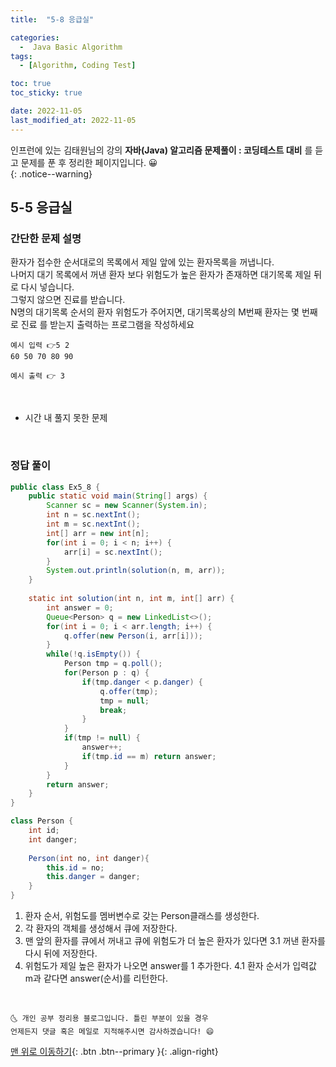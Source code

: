 ```yaml
---
title:  "5-8 응급실" 

categories:
  -  Java Basic Algorithm
tags:
  - [Algorithm, Coding Test]

toc: true
toc_sticky: true

date: 2022-11-05
last_modified_at: 2022-11-05
---
```


인프런에 있는 김태원님의 강의 **자바(Java) 알고리즘 문제풀이 : 코딩테스트 대비** 를 듣고 문제를 푼 후 정리한 페이지입니다. 😀  
{: .notice--warning}

## 5-5 응급실 

### 간단한 문제 설명


환자가 접수한 순서대로의 목록에서 제일 앞에 있는 환자목록을 꺼냅니다.<br/>
나머지 대기 목록에서 꺼낸 환자 보다 위험도가 높은 환자가 존재하면 대기목록 제일 뒤로 
 다시 넣습니다. <br/>그렇지 않으면 진료를 받습니다.<br/>
N명의 대기목록 순서의 환자 위험도가 주어지면, 대기목록상의 M번째 환자는 몇 번째로 진료
를 받는지 출력하는 프로그램을 작성하세요

```
예시 입력 👉5 2
60 50 70 80 90

예시 출력 👉 3
```

<br>

- 시간 내 풀지 못한 문제
<br>

### 정답 풀이

```java
public class Ex5_8 {
	public static void main(String[] args) {
		Scanner sc = new Scanner(System.in);
		int n = sc.nextInt();
		int m = sc.nextInt();
		int[] arr = new int[n];
		for(int i = 0; i < n; i++) {
			arr[i] = sc.nextInt();
		}
		System.out.println(solution(n, m, arr));
	}
	
	static int solution(int n, int m, int[] arr) {
		int answer = 0;
		Queue<Person> q = new LinkedList<>();
		for(int i = 0; i < arr.length; i++) {
			q.offer(new Person(i, arr[i]));
		}
		while(!q.isEmpty()) {
			Person tmp = q.poll();
			for(Person p : q) {
				if(tmp.danger < p.danger) {
					q.offer(tmp);
					tmp = null;
					break;
				}
			}
			if(tmp != null) {
				answer++;
				if(tmp.id == m) return answer;
			}
		}
		return answer;
	}
}

class Person {
	int id;
	int danger;
	
	Person(int no, int danger){
		this.id = no;
		this.danger = danger;
	}
}
```
1. 환자 순서, 위험도를 멤버변수로 갖는 Person클래스를 생성한다.
2. 각 환자의 객체를 생성해서 큐에 저장한다.
3. 맨 앞의 환자를 큐에서 꺼내고 큐에 위험도가 더 높은 환자가 있다면
	3.1 꺼낸 환자를 다시 뒤에 저장한다.
4. 위험도가 제일 높은 환자가 나오면 answer를 1 추가한다.
	4.1 환자 순서가 입력값 m과 같다면 answer(순서)를 리턴한다.

<br>

    🌜 개인 공부 정리용 블로그입니다. 틀린 부분이 있을 경우 
    언제든지 댓글 혹은 메일로 지적해주시면 감사하겠습니다! 😄

[맨 위로 이동하기](#){: .btn .btn--primary }{: .align-right}